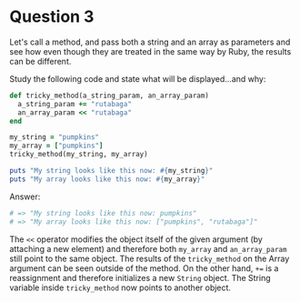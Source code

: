 # Question 3

Let's call a method, and pass both a string and an array as parameters and see how even though they are treated in the same way by Ruby, the results can be different.

Study the following code and state what will be displayed...and why:

```Ruby
def tricky_method(a_string_param, an_array_param)
  a_string_param += "rutabaga"
  an_array_param << "rutabaga"
end

my_string = "pumpkins"
my_array = ["pumpkins"]
tricky_method(my_string, my_array)

puts "My string looks like this now: #{my_string}"
puts "My array looks like this now: #{my_array}"
```

Answer:
```Ruby
# => "My string looks like this now: pumpkins"
# => "My array looks like this now: ["pumpkins", "rutabaga"]"
```

The `<<` operator modifies the object itself of the given argument (by attaching a new element) and therefore both `my_array` and `an_array_param` still point to the same object.  The results of the `tricky_method` on the Array argument can be seen outside of the method.  On the other hand, `+=` is a reassignment and therefore initializes a new `String` object.  The String variable inside `tricky_method` now points to another object.
